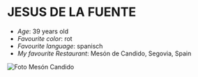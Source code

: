 # **JESUS DE LA FUENTE**
- *Age*: 39 years old
- *Favourite color*: rot
- *Favourite language*: spanisch
- *My favourite Restaurant*: Mesón de Candido, Segovia, Spain

![Foto Mesón Candido](https://www.google.com/maps/uv?pb=!1s0xd413edda7d5ed9f%3A0x1693f28899bb89fe!3m1!7e115!4shttps%3A%2F%2Flh5.googleusercontent.com%2Fp%2FAF1QipNXuFsiEhT7tocQNnKoz82SC5RGw69236eSN6vP%3Dw240-h160-k-no!5smeson%20candido%20-%20Google%20Search!15sCgIgAQ&imagekey=!1e10!2sAF1QipO0urq4ddnX-khPg3JpNPxnrgzqSsBRZps7CNLv&hl=en&sa=X&ved=2ahUKEwjh2anR0PrsAhVSjqQKHQcjBzoQoiowDXoECBAQAw)
